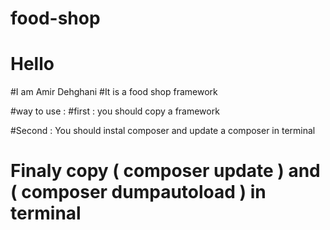 # food-shop

# Hello 
#I am Amir Dehghani
#It is a food shop framework

#way to use :
 #first : you should copy a framework

 #Second : You should instal composer and update a composer in terminal

 # Finaly copy ( composer update ) and ( composer dumpautoload ) in terminal
